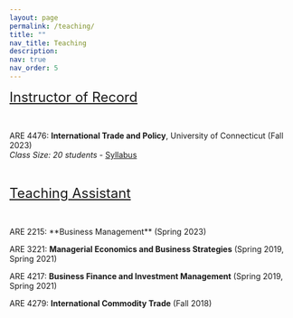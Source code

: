 ```yaml
---
layout: page
permalink: /teaching/
title: ""
nav_title: Teaching
description: 
nav: true
nav_order: 5
---
```


<!-- <strong style="font-size: 22px;">Instructor of Record</strong> -->
<font size="5"><u> Instructor of Record </u></font>

<p>&nbsp;</p>

ARE 4476: **International Trade and Policy**, University of Connecticut (Fall 2023)\
*Class Size: 20 students* - [Syllabus](https://www.dropbox.com/scl/fi/eukd51o4jabjad2kipo4i/ARE4476_Syllabus_fall23.pdf?rlkey=bau4hkxewkiu9itcnu6sqccts&dl=0)


<p>&nbsp;</p>

<font size="5"><u> Teaching Assistant </u></font>
<p>&nbsp;</p>
ARE 2215: **Business Management** (Spring 2023)

ARE 3221: **Managerial Economics and Business Strategies** (Spring 2019, Spring 2021)

ARE 4217: **Business Finance and Investment Management** (Spring 2019, Spring 2021)

ARE 4279: **International Commodity Trade** (Fall 2018)
